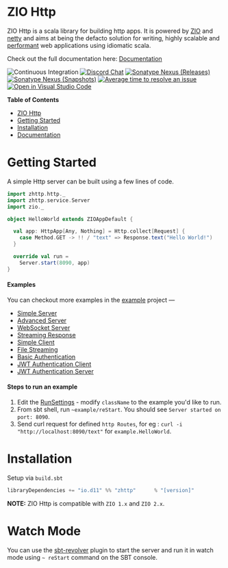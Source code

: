 # ZIO Http

ZIO Http is a scala library for building http apps. It is powered by [ZIO] and [netty] and aims at being the defacto solution for writing, highly scalable and [performant](#benchmarks) web applications using idiomatic scala.

Check out the full documentation here: [Documentation]

[Documentation]: https://dream11.github.io/zio-http

![Continuous Integration](https://github.com/dream11/zio-http/workflows/Continuous%20Integration/badge.svg)
[![Discord Chat](https://img.shields.io/discord/629491597070827530.svg?logo=discord)](https://discord.com/channels/629491597070827530/819703129267372113)
[![Sonatype Nexus (Releases)](https://img.shields.io/nexus/r/io.d11/zhttp_2.13?server=https%3A%2F%2Fs01.oss.sonatype.org)](https://oss.sonatype.org/content/repositories/releases/io/d11/zhttp_2.13/)
[![Sonatype Nexus (Snapshots)](https://img.shields.io/nexus/s/io.d11/zhttp_2.13?server=https%3A%2F%2Fs01.oss.sonatype.org)](https://s01.oss.sonatype.org/content/repositories/snapshots/io/d11/zhttp_2.13/)
[![Average time to resolve an issue](http://isitmaintained.com/badge/resolution/dream11/zio-http.svg)](http://isitmaintained.com/project/dream11/zio-http "Average time to resolve an issue")
[![Open in Visual Studio Code](https://open.vscode.dev/badges/open-in-vscode.svg)](https://open.vscode.dev/dream11/zio-http)

[zio]: https://zio.dev
[netty]: http://netty.io

**Table of Contents**

- [ZIO Http](#zio-http)
- [Getting Started](#getting-started)
- [Installation](#installation)
- [Documentation](https://zio.github.io/zio-http/)

# Getting Started

A simple Http server can be built using a few lines of code.

```scala
import zhttp.http._
import zhttp.service.Server
import zio._

object HelloWorld extends ZIOAppDefault {

  val app: HttpApp[Any, Nothing] = Http.collect[Request] {
    case Method.GET -> !! / "text" => Response.text("Hello World!")
  }

  override val run =
    Server.start(8090, app)
}
```
#### Examples

You can checkout more examples in the [example](https://github.com/dream11/zio-http/tree/main/example/src/main/scala/example) project —

- [Simple Server](https://github.com/dream11/zio-http/blob/main/example/src/main/scala/example/HelloWorld.scala)
- [Advanced Server](https://github.com/dream11/zio-http/blob/main/example/src/main/scala/example/HelloWorldAdvanced.scala)
- [WebSocket Server](https://github.com/dream11/zio-http/blob/main/example/src/main/scala/example/WebSocketEcho.scala)
- [Streaming Response](https://github.com/dream11/zio-http/blob/main/example/src/main/scala/example/StreamingResponse.scala)
- [Simple Client](https://github.com/dream11/zio-http/blob/main/example/src/main/scala/example/SimpleClient.scala)
- [File Streaming](https://github.com/dream11/zio-http/blob/main/example/src/main/scala/example/FileStreaming.scala)
- [Basic Authentication](https://github.com/dream11/zio-http/blob/main/example/src/main/scala/example/BasicAuth.scala)
- [JWT Authentication Client](https://github.com/dream11/zio-http/blob/main/example/src/main/scala/example/AuthenticationClient.scala)
- [JWT Authentication Server](https://github.com/dream11/zio-http/blob/main/example/src/main/scala/example/AuthenticationServer.scala)

#### Steps to run an example

1. Edit the [RunSettings](https://github.com/dream11/zio-http/blob/main/project/BuildHelper.scala#L109) - modify `className` to the example you'd like to run.
2. From sbt shell, run `~example/reStart`. You should see `Server started on port: 8090`.
3. Send curl request for defined `http Routes`, for eg : `curl -i "http://localhost:8090/text"` for `example.HelloWorld`.

# Installation

Setup via `build.sbt`

```scala
libraryDependencies += "io.d11" %% "zhttp"      % "[version]"
```

**NOTE:** ZIO Http is compatible with `ZIO 1.x` and `ZIO 2.x`.


# Watch Mode

You can use the [sbt-revolver] plugin to start the server and run it in watch mode using `~ reStart` command on the SBT console.

[sbt-revolver]: https://github.com/spray/sbt-revolver

